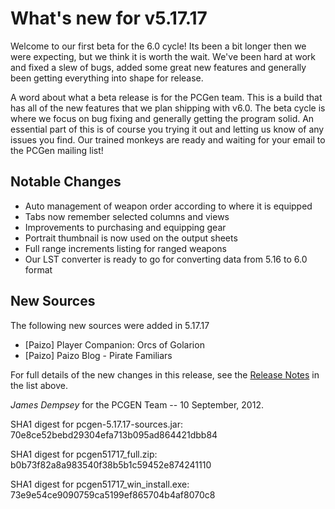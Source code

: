 # What's new for v5.17.17

Welcome to our first beta for the 6.0 cycle! Its been a bit longer then we were expecting, but we think it is worth the wait. We've been hard at work and fixed a slew of bugs, added some great new features and generally been getting everything into shape for release.

A word about what a beta release is for the PCGen team. This is a build that has all of the new features that we plan shipping with v6.0. The beta cycle is where we focus on bug fixing and generally getting the program solid. An essential part of this is of course you trying it out and letting us know of any issues you find. Our trained monkeys are ready and waiting for your email to the PCGen mailing list!

## Notable Changes

* Auto management of weapon order according to where it is equipped
* Tabs now remember selected columns and views
* Improvements to purchasing and equipping gear
* Portrait thumbnail is now used on the output sheets
* Full range increments listing for ranged weapons
* Our LST converter is ready to go for converting data from 5.16 to 6.0 format

## New Sources

The following new sources were added in 5.17.17

* [Paizo] Player Companion: Orcs of Golarion
* [Paizo] Paizo Blog - Pirate Familiars

For full details of the new changes in this release, see the 
[Release Notes](https://sourceforge.net/projects/pcgen/files/PCGen%20Unstable/5.17.17%20Beta/pcgen-release-notes-51717.html/download) in the list above.

*James Dempsey* for the PCGEN Team -- 10 September, 2012.



SHA1 digest for pcgen-5.17.17-sources.jar:
70e8ce52bebd29304efa713b095ad864421dbb84 

SHA1 digest for pcgen51717_full.zip:
b0b73f82a8a983540f38b5b1c59452e874241110 

SHA1 digest for pcgen51717_win_install.exe:
73e9e54ce9090759ca5199ef865704b4af8070c8 
